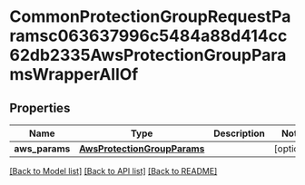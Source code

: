 # CommonProtectionGroupRequestParamsc063637996c5484a88d414cc62db2335AwsProtectionGroupParamsWrapperAllOf


## Properties
Name | Type | Description | Notes
------------ | ------------- | ------------- | -------------
**aws_params** | [**AwsProtectionGroupParams**](AwsProtectionGroupParams.md) |  | [optional] 

[[Back to Model list]](../README.md#documentation-for-models) [[Back to API list]](../README.md#documentation-for-api-endpoints) [[Back to README]](../README.md)


